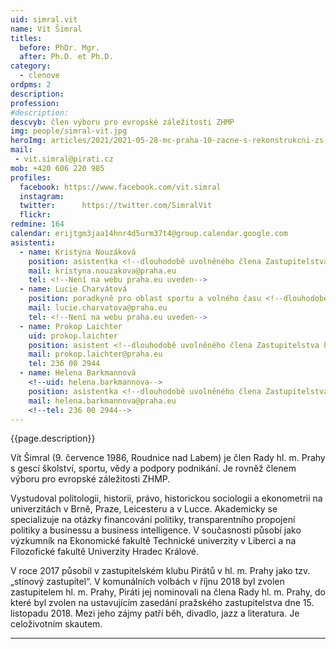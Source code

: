 ```yaml
---
uid: simral.vit
name: Vít Šimral
titles:
  before: PhDr. Mgr.
  after: Ph.D. et Ph.D.
category:
  - clenove
ordpms: 2
description: 
profession: 
#description: 
descvyb: člen výboru pro evropské záležitosti ZHMP
img: people/simral-vit.jpg
heroImg: articles/2021/2021-05-28-mc-praha-10-zacne-s-rekonstrukcni-zs-v-olsinach.jpg
mail:
 - vit.simral@pirati.cz
mob: +420 606 220 985 
profiles:
  facebook: https://www.facebook.com/vit.simral
  instagram: 
  twitter: 		https://twitter.com/SimralVit
  flickr:  
redmine: 164
calendar: erijtgm3jaa14hnr4d5urm37t4@group.calendar.google.com
asistenti:
  - name: Kristýna Nouzáková
    position: asistentka <!--dlouhodobě uvolněného člena Zastupitelstva hl. m. Prahy Víta Šimrala-->
    mail: kristyna.nouzakova@praha.eu
    tel: <!--Není na webu praha.eu uveden-->
  - name: Lucie Charvátová
    position: poradkyně pro oblast sportu a volného času <!--dlouhodobě uvolněného člena Zastupitelstva hl. m. Prahy Víta Šimrala-->
    mail: lucie.charvatova@praha.eu
    tel: <!--Není na webu praha.eu uveden-->
  - name: Prokop Laichter
    uid: prokop.laichter
    position: asistent <!--dlouhodobě uvolněného člena Zastupitelstva hl. m. Prahy Víta Šimrala-->
    mail: prokop.laichter@praha.eu
    tel: 236 00 2944
  - name: Helena Barkmannová
    <!--uid: helena.barkmannova-->
    position: asistentka <!--dlouhodobě uvolněného člena Zastupitelstva hl. m. Prahy Víta Šimrala-->
    mail: helena.barkmannova@praha.eu
    <!--tel: 236 00 2944-->
---
```


{{page.description}}

Vít Šimral (9. července 1986, Roudnice nad Labem) je člen Rady hl. m. Prahy s gescí školství, sportu, vědy a podpory podnikání. Je rovněž členem výboru pro evropské záležitosti ZHMP.

Vystudoval politologii, historii, právo, historickou sociologii a ekonometrii na univerzitách v Brně, Praze, Leicesteru a v Lucce. Akademicky se specializuje na otázky financování politiky, transparentního propojení politiky a businessu a business intelligence. V současnosti působí jako výzkumník na Ekonomické fakultě Technické univerzity v Liberci a na Filozofické fakultě Univerzity Hradec Králové.

V roce 2017 působil v zastupitelském klubu Pirátů v hl. m. Prahy jako tzv. „stínový zastupitel“. V komunálních volbách v říjnu 2018 byl zvolen zastupitelem hl. m. Prahy, Piráti jej nominovali na člena Rady hl. m. Prahy, do které byl zvolen na ustavujícím zasedání pražského zastupitelstva dne 15. listopadu 2018.
Mezi jeho zájmy patří běh, divadlo, jazz a literatura. Je celoživotním skautem.

---
